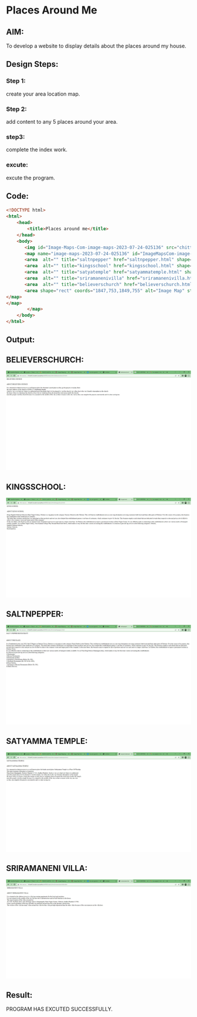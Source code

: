 # Places Around Me
## AIM:
To develop a website to display details about the places around my house.

## Design Steps:

### Step 1:
create your area location map.
### Step 2:
add content to any 5 places around your area.
### step3:
complete the index work.
### excute:
excute the program.
## Code:
```html
<!DOCTYPE html>
<html>
    <head>
        <title>Places around me</title>
    </head>
    <body>
       <img id="Image-Maps-Com-image-maps-2023-07-24-025136" src="chittoor.JPG" border="0" width="1849" height="755" orgWidth="1849" orgHeight="755" usemap="#image-maps-2023-07-24-025136" alt="" />
       <map name="image-maps-2023-07-24-025136" id="ImageMapsCom-image-maps-2023-07-24-025136">
       <area  alt="" title="saltnpepper" href="saltnpepper.html" shape="rect" coords="1405,294,1455,344" style="outline:none;" target="_self"     />
       <area  alt="" title="kingsschool" href="kingsschool.html" shape="rect" coords="1141,392,1191,442" style="outline:none;" target="_self"     />
       <area  alt="" title="satyatemple" href="satyammatemple.html" shape="rect" coords="934,121,984,171" style="outline:none;" target="_self"     />
       <area  alt="" title="sriramanenivilla" href="sriramanenivilla.html" shape="rect" coords="1374,574,1424,624" style="outline:none;" target="_self"     />
       <area  alt="" title="believerschurch" href="believerschurch.html" shape="rect" coords="337,96,387,146" style="outline:none;" target="_self"     />
       <area shape="rect" coords="1847,753,1849,755" alt="Image Map" style="outline:none;" title="Image Map" href="https://www.image-maps.com/" />
</map>
</map>
        </map>
    </body>
</html>
```

## Output:

## BELIEVERSCHURCH:
![believerschurch](believerschurch.JPG)
## KINGSSCHOOL:
![kingsschool](kingsschool.JPG)
## SALTNPEPPER:
![saltnpepper](saltnpepper.JPG)
## SATYAMMA TEMPLE:
![satyammatemple](satyammatemple.JPG)
## SRIRAMANENI VILLA:
![sriramanenivilla](sriramanenivilla.JPG)

## Result:
PROGRAM HAS EXCUTED SUCCESSFULLY.